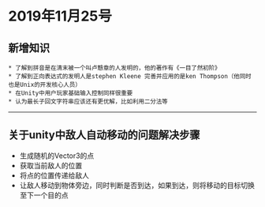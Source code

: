 # 2019年11月25号

## 新增知识
    * 了解到拼音是在清末被一个叫卢戆章的人发明的，他的著作有《一目了然初阶》
    * 了解到正向表达式的发明人是stephen Kleene 完善并应用的是ken Thompson（他同时也是Unix的开发核心人员）
    * 在Unity中用户玩家基础输入控制同样很重要
    * 认为最长子回文字符串应该还有更优解，比如利用二分法等
-----
## 关于unity中敌人自动移动的问题解决步骤 ##

- 生成随机的Vector3的点
- 获取当前敌人的位置
- 将点的位置传递给敌人
- 让敌人移动到物体旁边，同时判断是否到达，如果到达，则将移动的目标切换至下一个目的点